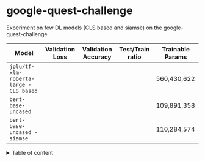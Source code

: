 # google-quest-challenge

Experiment on few DL models (CLS based and siamse) on the google-quest-challenge

| Model | Validation Loss | Validation Accuracy | Test/Train ratio | Trainable Params |
| --- | --- | --- | --- | --- |
| `jplu/tf-xlm-roberta-large - CLS based` |  |  |  | 560,430,622 |
| `bert-base-uncased` |  | |  | 109,891,358 |
| `bert-base-uncased - siamse`|  |  |  | 110,284,574 |


<details>
<summary>Table of content</summary>

+ Imports and TPU setting
+ Load the data
+ Preprocess
+ Modelling
    + Build model inputs
    + Build model
    + Training
    + Load model
</details>